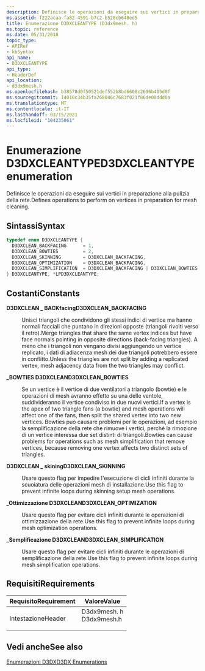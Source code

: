 ```yaml
---
description: Definisce le operazioni da eseguire sui vertici in preparazione alla pulizia della rete.
ms.assetid: f222acaa-fa82-4591-b7c2-b520cb648ed5
title: Enumerazione D3DXCLEANTYPE (D3dx9mesh. h)
ms.topic: reference
ms.date: 05/31/2018
topic_type:
- APIRef
- kbSyntax
api_name:
- D3DXCLEANTYPE
api_type:
- HeaderDef
api_location:
- d3dx9mesh.h
ms.openlocfilehash: b38578d0f50521def552b8bd6608c2696b405d0f
ms.sourcegitcommit: 14010c34b35fa268046c7683f021f86de08ddd0a
ms.translationtype: MT
ms.contentlocale: it-IT
ms.lasthandoff: 03/15/2021
ms.locfileid: "104235061"
---
```

# <a name="d3dxcleantype-enumeration"></a><span data-ttu-id="e4859-103">Enumerazione D3DXCLEANTYPE</span><span class="sxs-lookup"><span data-stu-id="e4859-103">D3DXCLEANTYPE enumeration</span></span>

<span data-ttu-id="e4859-104">Definisce le operazioni da eseguire sui vertici in preparazione alla pulizia della rete.</span><span class="sxs-lookup"><span data-stu-id="e4859-104">Defines operations to perform on vertices in preparation for mesh cleaning.</span></span>

## <a name="syntax"></a><span data-ttu-id="e4859-105">Sintassi</span><span class="sxs-lookup"><span data-stu-id="e4859-105">Syntax</span></span>


```C++
typedef enum D3DXCLEANTYPE { 
  D3DXCLEAN_BACKFACING      = 1,
  D3DXCLEAN_BOWTIES         = 2,
  D3DXCLEAN_SKINNING        = D3DXCLEAN_BACKFACING,
  D3DXCLEAN_OPTIMIZATION    = D3DXCLEAN_BACKFACING,
  D3DXCLEAN_SIMPLIFICATION  = D3DXCLEAN_BACKFACING | D3DXCLEAN_BOWTIES
} D3DXCLEANTYPE, *LPD3DXCLEANTYPE;
```



## <a name="constants"></a><span data-ttu-id="e4859-106">Costanti</span><span class="sxs-lookup"><span data-stu-id="e4859-106">Constants</span></span>

<dl> <dt>

<span data-ttu-id="e4859-107"><span id="D3DXCLEAN_BACKFACING"></span><span id="d3dxclean_backfacing"></span>**D3DXCLEAN \_ BACKfacing**</span><span class="sxs-lookup"><span data-stu-id="e4859-107"><span id="D3DXCLEAN_BACKFACING"></span><span id="d3dxclean_backfacing"></span>**D3DXCLEAN\_BACKFACING**</span></span>
</dt> <dd>

<span data-ttu-id="e4859-108">Unisci triangoli che condividono gli stessi indici di vertice ma hanno normali facciali che puntano in direzioni opposte (triangoli rivolti verso il retro).</span><span class="sxs-lookup"><span data-stu-id="e4859-108">Merge triangles that share the same vertex indices but have face normals pointing in opposite directions (back-facing triangles).</span></span> <span data-ttu-id="e4859-109">A meno che i triangoli non vengano divisi aggiungendo un vertice replicato, i dati di adiacenza mesh dei due triangoli potrebbero essere in conflitto.</span><span class="sxs-lookup"><span data-stu-id="e4859-109">Unless the triangles are not split by adding a replicated vertex, mesh adjacency data from the two triangles may conflict.</span></span>

</dd> <dt>

<span data-ttu-id="e4859-110"><span id="D3DXCLEAN_BOWTIES"></span><span id="d3dxclean_bowties"></span>**\_BOWTIES D3DXCLEAN**</span><span class="sxs-lookup"><span data-stu-id="e4859-110"><span id="D3DXCLEAN_BOWTIES"></span><span id="d3dxclean_bowties"></span>**D3DXCLEAN\_BOWTIES**</span></span>
</dt> <dd>

<span data-ttu-id="e4859-111">Se un vertice è il vertice di due ventilatori a triangolo (bowtie) e le operazioni di mesh avranno effetto su una delle ventole, suddivideranno il vertice condiviso in due nuovi vertici.</span><span class="sxs-lookup"><span data-stu-id="e4859-111">If a vertex is the apex of two triangle fans (a bowtie) and mesh operations will affect one of the fans, then split the shared vertex into two new vertices.</span></span> <span data-ttu-id="e4859-112">Bowties può causare problemi per le operazioni, ad esempio la semplificazione della rete che rimuove i vertici, perché la rimozione di un vertice interessa due set distinti di triangoli.</span><span class="sxs-lookup"><span data-stu-id="e4859-112">Bowties can cause problems for operations such as mesh simplification that remove vertices, because removing one vertex affects two distinct sets of triangles.</span></span>

</dd> <dt>

<span data-ttu-id="e4859-113"><span id="D3DXCLEAN_SKINNING"></span><span id="d3dxclean_skinning"></span>**D3DXCLEAN \_ skining**</span><span class="sxs-lookup"><span data-stu-id="e4859-113"><span id="D3DXCLEAN_SKINNING"></span><span id="d3dxclean_skinning"></span>**D3DXCLEAN\_SKINNING**</span></span>
</dt> <dd>

<span data-ttu-id="e4859-114">Usare questo flag per impedire l'esecuzione di cicli infiniti durante la scuoiatura delle operazioni mesh di installazione.</span><span class="sxs-lookup"><span data-stu-id="e4859-114">Use this flag to prevent infinite loops during skinning setup mesh operations.</span></span>

</dd> <dt>

<span data-ttu-id="e4859-115"><span id="D3DXCLEAN_OPTIMIZATION"></span><span id="d3dxclean_optimization"></span>**\_Ottimizzazione D3DXCLEAN**</span><span class="sxs-lookup"><span data-stu-id="e4859-115"><span id="D3DXCLEAN_OPTIMIZATION"></span><span id="d3dxclean_optimization"></span>**D3DXCLEAN\_OPTIMIZATION**</span></span>
</dt> <dd>

<span data-ttu-id="e4859-116">Usare questo flag per evitare cicli infiniti durante le operazioni di ottimizzazione della rete.</span><span class="sxs-lookup"><span data-stu-id="e4859-116">Use this flag to prevent infinite loops during mesh optimization operations.</span></span>

</dd> <dt>

<span data-ttu-id="e4859-117"><span id="D3DXCLEAN_SIMPLIFICATION"></span><span id="d3dxclean_simplification"></span>**\_Semplificazione D3DXCLEAN**</span><span class="sxs-lookup"><span data-stu-id="e4859-117"><span id="D3DXCLEAN_SIMPLIFICATION"></span><span id="d3dxclean_simplification"></span>**D3DXCLEAN\_SIMPLIFICATION**</span></span>
</dt> <dd>

<span data-ttu-id="e4859-118">Usare questo flag per evitare cicli infiniti durante le operazioni di semplificazione della rete.</span><span class="sxs-lookup"><span data-stu-id="e4859-118">Use this flag to prevent infinite loops during mesh simplification operations.</span></span>

</dd> </dl>

## <a name="requirements"></a><span data-ttu-id="e4859-119">Requisiti</span><span class="sxs-lookup"><span data-stu-id="e4859-119">Requirements</span></span>



| <span data-ttu-id="e4859-120">Requisito</span><span class="sxs-lookup"><span data-stu-id="e4859-120">Requirement</span></span> | <span data-ttu-id="e4859-121">Valore</span><span class="sxs-lookup"><span data-stu-id="e4859-121">Value</span></span> |
|-------------------|----------------------------------------------------------------------------------------|
| <span data-ttu-id="e4859-122">Intestazione</span><span class="sxs-lookup"><span data-stu-id="e4859-122">Header</span></span><br/> | <dl> <span data-ttu-id="e4859-123"><dt>D3dx9mesh. h</dt></span><span class="sxs-lookup"><span data-stu-id="e4859-123"><dt>D3dx9mesh.h</dt></span></span> </dl> |



## <a name="see-also"></a><span data-ttu-id="e4859-124">Vedi anche</span><span class="sxs-lookup"><span data-stu-id="e4859-124">See also</span></span>

<dl> <dt>

[<span data-ttu-id="e4859-125">Enumerazioni D3DX</span><span class="sxs-lookup"><span data-stu-id="e4859-125">D3DX Enumerations</span></span>](dx9-graphics-reference-d3dx-enums.md)
</dt> </dl>

 

 




